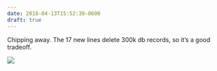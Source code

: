 ```yaml
---
date: 2018-04-13T15:52:39-0600
draft: true
---
```




Chipping away. The 17 new lines delete 300k db records, so it’s a good tradeoff.

![](/images/2018/fa0e01ce60.jpg)



